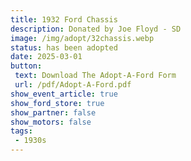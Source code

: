 ```yaml
---
title: 1932 Ford Chassis
description: Donated by Joe Floyd - SD
image: /img/adopt/32chassis.webp
status: has been adopted
date: 2025-03-01
button: 
 text: Download The Adopt-A-Ford Form
 url: /pdf/Adopt-A-Ford.pdf
show_event_article: true
show_ford_store: true
show_partner: false
show_motors: false
tags: 
 - 1930s
---
```


